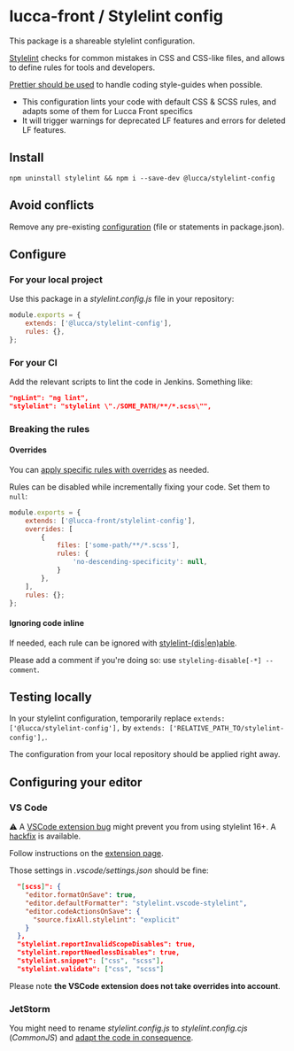 # lucca-front / Stylelint config

This package is a shareable stylelint configuration.

[Stylelint](https://stylelint.io/) checks for common mistakes in CSS and CSS-like files, and allows to define rules for tools and developers.

[Prettier should be used](https://stylelint.io/#how-itll-help-you) to handle coding style-guides when possible.

* This configuration lints your code with default CSS & SCSS rules, and adapts some of them for Lucca Front specifics
* It will trigger warnings for deprecated LF features and errors for deleted LF features.

## Install

```
npm uninstall stylelint && npm i --save-dev @lucca/stylelint-config
```

## Avoid conflicts

Remove any pre-existing [configuration](https://stylelint.io/user-guide/configure) (file or statements in package.json).

## Configure

### For your local project

Use this package in a _stylelint.config.js_ file in your repository:

```js
module.exports = {
	extends: ['@lucca/stylelint-config'],
	rules: {},
};
```

### For your CI

Add the relevant scripts to lint the code in Jenkins. Something like:

```json
"ngLint": "ng lint",
"stylelint": "stylelint \"./SOME_PATH/**/*.scss\"",
```

### Breaking the rules

#### Overrides

You can [apply specific rules with overrides](https://stylelint.io/user-guide/configure/#overrides) as needed.

Rules can be disabled while incrementally fixing your code. Set them to `null`:

```js
module.exports = {
	extends: ['@lucca-front/stylelint-config'],
	overrides: [
		{
			files: ['some-path/**/*.scss'],
			rules: {
				'no-descending-specificity': null,
			}
		},
	],
	rules: {};
};
```

#### Ignoring code inline

If needed, each rule can be ignored with [stylelint-(dis|en)able](https://stylelint.io/user-guide/ignore-code).

Please add a comment if you're doing so: use `styleling-disable[-*] -- comment`.

## Testing locally

In your stylelint configuration, temporarily replace `extends: ['@lucca/stylelint-config'],` by `extends: ['RELATIVE_PATH_TO/stylelint-config'],`.

The configuration from your local repository should be applied right away.

## Configuring your editor

### VS Code

⚠️ A [VSCode extension bug](https://github.com/stylelint/vscode-stylelint/issues/490#issuecomment-1966934533) might prevent you from using stylelint 16+. A [hackfix](https://github.com/stylelint/vscode-stylelint/issues/490#issuecomment-2156218548) is available.

Follow instructions on the [extension page](https://marketplace.visualstudio.com/items?itemName=stylelint.vscode-stylelint).

Those settings in _.vscode/settings.json_ should be fine:

```json
  "[scss]": {
    "editor.formatOnSave": true,
    "editor.defaultFormatter": "stylelint.vscode-stylelint",
    "editor.codeActionsOnSave": {
      "source.fixAll.stylelint": "explicit"
    }
  },
  "stylelint.reportInvalidScopeDisables": true,
  "stylelint.reportNeedlessDisables": true,
  "stylelint.snippet": ["css", "scss"],
  "stylelint.validate": ["css", "scss"]
```

Please note **the VSCode extension does not take overrides into account**.

### JetStorm

You might need to rename _stylelint.config.js_ to _stylelint.config.cjs_ (_CommonJS_) and [adapt the code in consequence](https://stylelint.io/user-guide/configure).
